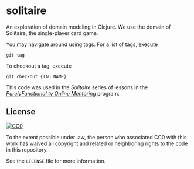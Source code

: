 # solitaire

An exploration of domain modeling in Clojure. We use the domain of
Solitaire, the single-player card game.

You may navigate around using tags. For a list of tags, execute

```
git tag
```

To checkout a tag, execute

```
git checkout {TAG_NAME}
```

This code was used in the *Solitaire* series of lessons in the
[*PurelyFunctional.tv Online Mentoring*][ment] program.

[ment]: http://www.purelyfunctional.tv/mentoring

## License

[![CC0](http://i.creativecommons.org/p/zero/1.0/88x31.png)](http://creativecommons.org/publicdomain/zero/1.0/)

To the extent possible under law, the person who associated CC0 with
this work has waived all copyright and related or neighboring rights
to the code in this repository.

See the `LICENSE` file for more information.
